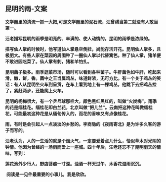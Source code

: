## 昆明的雨-文案

​	**文学圈里的清流一抓一大把,可是文学圈里的泥石流，汪曾祺当第二就没有人敢当第一。**

​	**汪老描写昆明的雨季是明亮的、丰满的、使人动情的。昆明的雨季是浓绿的。**

​	**描写仙人掌的时候时，他写道仙人掌悬空倒挂，尚能存活开花。昆明仙人掌多，且极肥大。有些人家在菜园的周围种了一圈仙人掌以代替篱笆。种了仙人掌，猪羊便不敢进园吃菜了。仙人掌有刺，猪和羊怕扎。**

​	**昆明菌子极多。雨季逛菜市场，随时可以看到各种菌子。牛肝菌色如牛肝，吃起来滑，嫩，鲜，香。菌中之王当属鸡丛，味道鲜浓，无可方比。有一个关于鸡丛的笑话：有人从昆明坐火车到呈贡，在车上看到地上有一棵鸡丛，他跳下去把鸡丛捡了，紧赶两步，还能爬上火车。**

​	**昆明的杨梅很大，有一个乒乓球那样大，颜色黑红黑红的，叫做“火炭梅”。雨季的花是缅桂花。缅桂花即白兰花，北京叫做“把儿兰”。云南把这种花叫做缅桂花，可能最初这种花是从缅甸传入的，而花的香味又有点像桂花。**

​	**雨，有时是会引起人一点淡淡的乡愁的。李商隐的《夜雨寄北》是为许多久客的游子而写的。**

​    **汪老认为，人的一生活的就是个烟火气，一定要爱着点儿什么，恰似草木对光阴的钟情。他因为曾经的一场雨而爱上一座城。四十年后，汪老还忘不了昆明雨天的情味，写到：**

​	**莲花池外少行人，野店苔痕一寸深。浊酒一杯天过午，木香花湿雨沉沉。**

​    **阅读是一见件最重要的小事儿，我是欣欣。**

